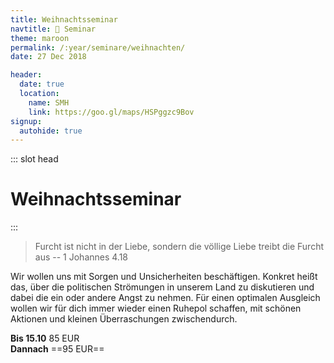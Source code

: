 ```yaml
---
title: Weihnachtsseminar
navtitle: 🎅 Seminar
theme: maroon
permalink: /:year/seminare/weihnachten/
date: 27 Dec 2018

header:
  date: true
  location:
    name: SMH
    link: https://goo.gl/maps/HSPggzc9Bov
signup:
  autohide: true
---
```


::: slot head

# Weihnachts&shy;seminar

:::

> Furcht ist nicht in der Liebe, sondern die völlige
> Liebe treibt die Furcht aus
> -- 1 Johannes 4.18

Wir wollen uns mit Sorgen und Unsicherheiten beschäftigen. Konkret heißt das,
über die politischen Strömungen in unserem Land zu diskutieren
und dabei die ein oder andere Angst zu nehmen. Für einen
optimalen Ausgleich wollen wir für dich immer wieder einen
Ruhepol schaffen, mit schönen Aktionen und kleinen Überraschungen
zwischendurch.

**Bis 15.10** 85 EUR <br>
**Dannach** ==95 EUR==
